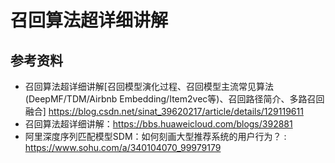 # 召回算法超详细讲解



## 参考资料
* 召回算法超详细讲解[召回模型演化过程、召回模型主流常见算法(DeepMF/TDM/Airbnb Embedding/Item2vec等)、召回路径简介、多路召回融合] https://blog.csdn.net/sinat_39620217/article/details/129119611
* 召回算法超详细讲解：https://bbs.huaweicloud.com/blogs/392881
* 阿里深度序列匹配模型SDM：如何刻画大型推荐系统的用户行为？ : https://www.sohu.com/a/340104070_99979179